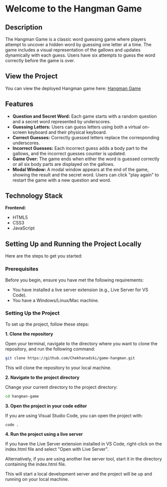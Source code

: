 # Welcome to the Hangman Game

## Description
The Hangman Game is a classic word guessing game where players attempt to uncover a hidden word by guessing one letter at a time. The game includes a visual representation of the gallows and updates dynamically with each guess. Users have six attempts to guess the word correctly before the game is over.

## View the Project
You can view the deployed Hangman game here: [Hangman Game](https://rolling-scopes-school.github.io/chekhanadski-JSFE2023Q4/hangman/)

## Features

- **Question and Secret Word:** Each game starts with a random question and a secret word represented by underscores.
- **Guessing Letters:** Users can guess letters using both a virtual on-screen keyboard and their physical keyboard.
- **Correct Guesses:** Correctly guessed letters replace the corresponding underscores.
- **Incorrect Guesses:** Each incorrect guess adds a body part to the gallows, and the incorrect guesses counter is updated.
- **Game Over:** The game ends when either the word is guessed correctly or all six body parts are displayed on the gallows.
- **Modal Window:** A modal window appears at the end of the game, showing the result and the secret word. Users can click "play again" to restart the game with a new question and word.


## Technology Stack

**Frontend:**

- HTML5
- CSS3
- JavaScript

## Setting Up and Running the Project Locally

Here are the steps to get you started:

### Prerequisites
Before you begin, ensure you have met the following requirements:

- You have installed a live server extension (e.g., Live Server for VS Code).
- You have a Windows/Linux/Mac machine.

### Setting Up the Project
To set up the project, follow these steps:

**1. Clone the repository**

Open your terminal, navigate to the directory where you want to clone the repository, and run the following command:

```sh
git clone https://github.com/Chekhanadski/game-hangman.git
```

This will clone the repository to your local machine.

**2. Navigate to the project directory**

Change your current directory to the project directory:

```sh
cd hangman-game
```

**3. Open the project in your code editor**

If you are using Visual Studio Code, you can open the project with:

```sh
code .
```

**4. Run the project using a live server**

If you have the Live Server extension installed in VS Code, right-click on the index.html file and select "Open with Live Server".

Alternatively, if you are using another live server tool, start it in the directory containing the index.html file.

This will start a local development server and the project will be up and running on your local machine.
